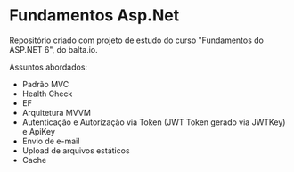 # Fundamentos Asp.Net

Repositório criado com projeto de estudo do curso "Fundamentos do ASP.NET 6", do balta.io.

Assuntos abordados:
- Padrão MVC
- Health Check
- EF
- Arquitetura MVVM
- Autenticação e Autorização via Token (JWT Token gerado via JWTKey) e ApiKey
- Envio de e-mail
- Upload de arquivos estáticos
- Cache